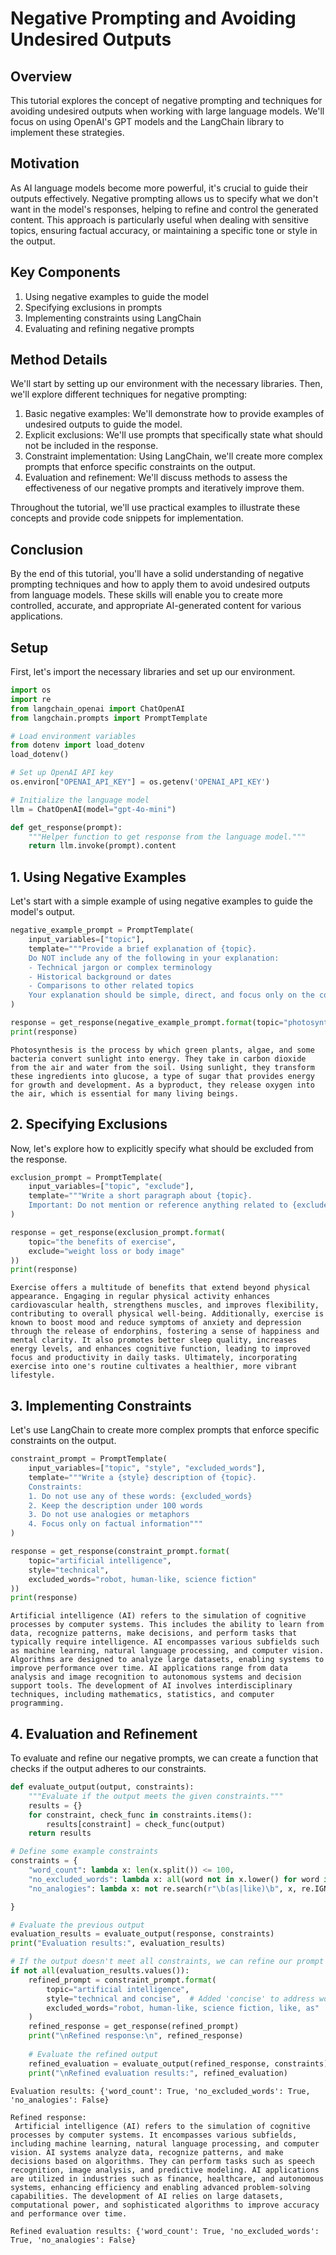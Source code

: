# Negative Prompting and Avoiding Undesired Outputs

## Overview
This tutorial explores the concept of negative prompting and techniques for avoiding undesired outputs when working with large language models. We'll focus on using OpenAI's GPT models and the LangChain library to implement these strategies.

## Motivation
As AI language models become more powerful, it's crucial to guide their outputs effectively. Negative prompting allows us to specify what we don't want in the model's responses, helping to refine and control the generated content. This approach is particularly useful when dealing with sensitive topics, ensuring factual accuracy, or maintaining a specific tone or style in the output.

## Key Components
1. Using negative examples to guide the model
2. Specifying exclusions in prompts
3. Implementing constraints using LangChain
4. Evaluating and refining negative prompts

## Method Details
We'll start by setting up our environment with the necessary libraries. Then, we'll explore different techniques for negative prompting:

1. Basic negative examples: We'll demonstrate how to provide examples of undesired outputs to guide the model.
2. Explicit exclusions: We'll use prompts that specifically state what should not be included in the response.
3. Constraint implementation: Using LangChain, we'll create more complex prompts that enforce specific constraints on the output.
4. Evaluation and refinement: We'll discuss methods to assess the effectiveness of our negative prompts and iteratively improve them.

Throughout the tutorial, we'll use practical examples to illustrate these concepts and provide code snippets for implementation.

## Conclusion
By the end of this tutorial, you'll have a solid understanding of negative prompting techniques and how to apply them to avoid undesired outputs from language models. These skills will enable you to create more controlled, accurate, and appropriate AI-generated content for various applications.

## Setup

First, let's import the necessary libraries and set up our environment.


```python
import os
import re
from langchain_openai import ChatOpenAI
from langchain.prompts import PromptTemplate

# Load environment variables
from dotenv import load_dotenv
load_dotenv()

# Set up OpenAI API key
os.environ["OPENAI_API_KEY"] = os.getenv('OPENAI_API_KEY')

# Initialize the language model
llm = ChatOpenAI(model="gpt-4o-mini")

def get_response(prompt):
    """Helper function to get response from the language model."""
    return llm.invoke(prompt).content
```

## 1. Using Negative Examples

Let's start with a simple example of using negative examples to guide the model's output.


```python
negative_example_prompt = PromptTemplate(
    input_variables=["topic"],
    template="""Provide a brief explanation of {topic}. 
    Do NOT include any of the following in your explanation:
    - Technical jargon or complex terminology
    - Historical background or dates
    - Comparisons to other related topics
    Your explanation should be simple, direct, and focus only on the core concept."""
)

response = get_response(negative_example_prompt.format(topic="photosynthesis"))
print(response)
```

    Photosynthesis is the process by which green plants, algae, and some bacteria convert sunlight into energy. They take in carbon dioxide from the air and water from the soil. Using sunlight, they transform these ingredients into glucose, a type of sugar that provides energy for growth and development. As a byproduct, they release oxygen into the air, which is essential for many living beings.
    

## 2. Specifying Exclusions

Now, let's explore how to explicitly specify what should be excluded from the response.


```python
exclusion_prompt = PromptTemplate(
    input_variables=["topic", "exclude"],
    template="""Write a short paragraph about {topic}. 
    Important: Do not mention or reference anything related to {exclude}."""
)

response = get_response(exclusion_prompt.format(
    topic="the benefits of exercise",
    exclude="weight loss or body image"
))
print(response)
```

    Exercise offers a multitude of benefits that extend beyond physical appearance. Engaging in regular physical activity enhances cardiovascular health, strengthens muscles, and improves flexibility, contributing to overall physical well-being. Additionally, exercise is known to boost mood and reduce symptoms of anxiety and depression through the release of endorphins, fostering a sense of happiness and mental clarity. It also promotes better sleep quality, increases energy levels, and enhances cognitive function, leading to improved focus and productivity in daily tasks. Ultimately, incorporating exercise into one's routine cultivates a healthier, more vibrant lifestyle.
    

## 3. Implementing Constraints

Let's use LangChain to create more complex prompts that enforce specific constraints on the output.


```python
constraint_prompt = PromptTemplate(
    input_variables=["topic", "style", "excluded_words"],
    template="""Write a {style} description of {topic}.
    Constraints:
    1. Do not use any of these words: {excluded_words}
    2. Keep the description under 100 words
    3. Do not use analogies or metaphors
    4. Focus only on factual information"""
)

response = get_response(constraint_prompt.format(
    topic="artificial intelligence",
    style="technical",
    excluded_words="robot, human-like, science fiction"
))
print(response)
```

    Artificial intelligence (AI) refers to the simulation of cognitive processes by computer systems. This includes the ability to learn from data, recognize patterns, make decisions, and perform tasks that typically require intelligence. AI encompasses various subfields such as machine learning, natural language processing, and computer vision. Algorithms are designed to analyze large datasets, enabling systems to improve performance over time. AI applications range from data analysis and image recognition to autonomous systems and decision support tools. The development of AI involves interdisciplinary techniques, including mathematics, statistics, and computer programming.
    

## 4. Evaluation and Refinement

To evaluate and refine our negative prompts, we can create a function that checks if the output adheres to our constraints.


```python
def evaluate_output(output, constraints):
    """Evaluate if the output meets the given constraints."""
    results = {}
    for constraint, check_func in constraints.items():
        results[constraint] = check_func(output)
    return results

# Define some example constraints
constraints = {
    "word_count": lambda x: len(x.split()) <= 100,
    "no_excluded_words": lambda x: all(word not in x.lower() for word in ["robot", "human-like", "science fiction"]),
    "no_analogies": lambda x: not re.search(r"\b(as|like)\b", x, re.IGNORECASE) 

}

# Evaluate the previous output
evaluation_results = evaluate_output(response, constraints)
print("Evaluation results:", evaluation_results)

# If the output doesn't meet all constraints, we can refine our prompt
if not all(evaluation_results.values()):
    refined_prompt = constraint_prompt.format(
        topic="artificial intelligence",
        style="technical and concise",  # Added 'concise' to address word count
        excluded_words="robot, human-like, science fiction, like, as"  # Added 'like' and 'as' to avoid analogies
    )
    refined_response = get_response(refined_prompt)
    print("\nRefined response:\n", refined_response)
    
    # Evaluate the refined output
    refined_evaluation = evaluate_output(refined_response, constraints)
    print("\nRefined evaluation results:", refined_evaluation)
```

    Evaluation results: {'word_count': True, 'no_excluded_words': True, 'no_analogies': False}
    
    Refined response:
     Artificial intelligence (AI) refers to the simulation of cognitive processes by computer systems. It encompasses various subfields, including machine learning, natural language processing, and computer vision. AI systems analyze data, recognize patterns, and make decisions based on algorithms. They can perform tasks such as speech recognition, image analysis, and predictive modeling. AI applications are utilized in industries such as finance, healthcare, and autonomous systems, enhancing efficiency and enabling advanced problem-solving capabilities. The development of AI relies on large datasets, computational power, and sophisticated algorithms to improve accuracy and performance over time.
    
    Refined evaluation results: {'word_count': True, 'no_excluded_words': True, 'no_analogies': False}
    

